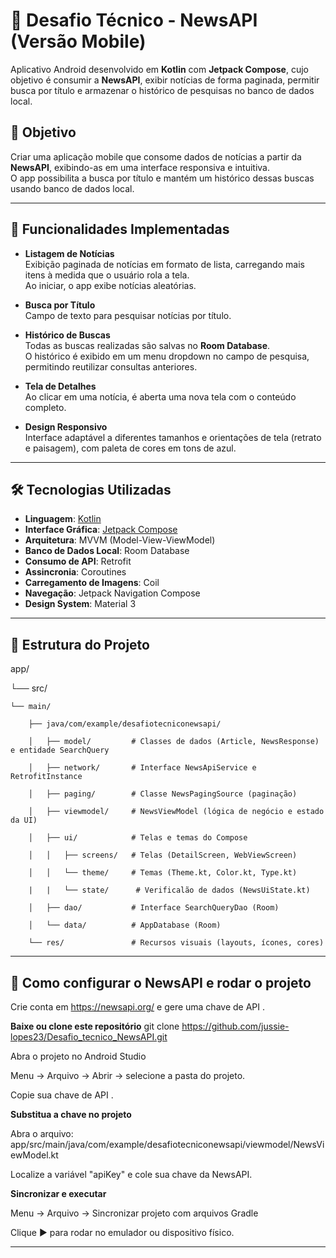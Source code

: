 # 📱 Desafio Técnico - NewsAPI (Versão Mobile)

Aplicativo Android desenvolvido em **Kotlin** com **Jetpack Compose**, cujo objetivo é consumir a **NewsAPI**, exibir notícias de forma paginada, permitir busca por título e armazenar o histórico de pesquisas no banco de dados local.

## 🎯 Objetivo
Criar uma aplicação mobile que consome dados de notícias a partir da **NewsAPI**, exibindo-as em uma interface responsiva e intuitiva.  
O app possibilita a busca por título e mantém um histórico dessas buscas usando banco de dados local.

---

## 🚀 Funcionalidades Implementadas

- **Listagem de Notícias**  
  Exibição paginada de notícias em formato de lista, carregando mais itens à medida que o usuário rola a tela.  
  Ao iniciar, o app exibe notícias aleatórias.

- **Busca por Título**  
  Campo de texto para pesquisar notícias por título.

- **Histórico de Buscas**  
  Todas as buscas realizadas são salvas no **Room Database**.  
  O histórico é exibido em um menu dropdown no campo de pesquisa, permitindo reutilizar consultas anteriores.

- **Tela de Detalhes**  
  Ao clicar em uma notícia, é aberta uma nova tela com o conteúdo completo.

- **Design Responsivo**  
  Interface adaptável a diferentes tamanhos e orientações de tela (retrato e paisagem), com paleta de cores em tons de azul.

---

## 🛠 Tecnologias Utilizadas

- **Linguagem**: [Kotlin](https://kotlinlang.org/)  
- **Interface Gráfica**: [Jetpack Compose](https://developer.android.com/jetpack/compose)  
- **Arquitetura**: MVVM (Model-View-ViewModel)  
- **Banco de Dados Local**: Room Database  
- **Consumo de API**: Retrofit    
- **Assincronia**: Coroutines  
- **Carregamento de Imagens**: Coil  
- **Navegação**: Jetpack Navigation Compose  
- **Design System**: Material 3  

---
## 📂 Estrutura do Projeto

app/

└── src/

    └── main/
    
        ├── java/com/example/desafiotecniconewsapi/
        
        │   ├── model/         # Classes de dados (Article, NewsResponse) e entidade SearchQuery
        
        │   ├── network/       # Interface NewsApiService e RetrofitInstance
        
        │   ├── paging/        # Classe NewsPagingSource (paginação)
        
        │   ├── viewmodel/     # NewsViewModel (lógica de negócio e estado da UI)
        
        │   ├── ui/            # Telas e temas do Compose
        
        │   │   ├── screens/   # Telas (DetailScreen, WebViewScreen)
        
        │   │   └── theme/     # Temas (Theme.kt, Color.kt, Type.kt)

        |   |   └── state/      # Verificalão de dados (NewsUiState.kt)
        
        │   ├── dao/           # Interface SearchQueryDao (Room)
        
        │   └── data/          # AppDatabase (Room)
        
        └── res/               # Recursos visuais (layouts, ícones, cores)


---

## 🔑 Como configurar o NewsAPI e rodar o projeto
Crie conta em https://newsapi.org/ e gere uma chave de API .

 **Baixe ou clone este repositório**
git clone https://github.com/jussie-lopes23/Desafio_tecnico_NewsAPI.git

Abra o projeto no Android Studio

Menu → Arquivo → Abrir → selecione a pasta do projeto.

Copie sua chave de API .

**Substitua a chave no projeto**

Abra o arquivo: app/src/main/java/com/example/desafiotecniconewsapi/viewmodel/NewsViewModel.kt

Localize a variável "apiKey" e cole sua chave da NewsAPI.

**Sincronizar e executar**

Menu → Arquivo → Sincronizar projeto com arquivos Gradle

Clique ▶ para rodar no emulador ou dispositivo físico.

---

